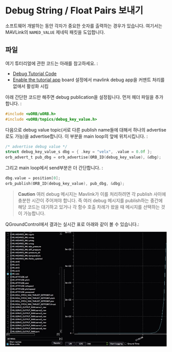 # Debug String / Float Pairs 보내기

소프트웨어 개발하는 동안 각자가 중요한 숫자를 출력하는 경우가 있습니다.
여기서는 MAVLink의 `NAMED_VALUE` 제네릭 패킷을 도입합니다.

## 파일

여기 튜터리얼에 관한 코드는 아래를 참고하세요. :

  * [Debug Tutorial Code](https://github.com/PX4/Firmware/blob/master/src/examples/px4_mavlink_debug/px4_mavlink_debug.c)
  * [Enable the tutorial app](https://github.com/PX4/Firmware/tree/master/cmake/configs) board 설정에서 mavlink debug app을 커맨트 처리를 없애서 활성화 시킴

아래 간단한 코드만 해주면 debug publication을 설정됩니다. 먼저 헤더 파일을 추가합니다. :

<div class="host-code"></div>

```C
#include <uORB/uORB.h>
#include <uORB/topics/debug_key_value.h>
```

다음으로 debug value topic(서로 다른 publish name들에 대해서 하나의 advertise로도 가능)을 advertise합니다. 이 부분을 main loop의 앞에 위치시킵니다. :

<div class="host-code"></div>

```C
/* advertise debug value */
struct debug_key_value_s dbg = { .key = "velx", .value = 0.0f };
orb_advert_t pub_dbg = orb_advertise(ORB_ID(debug_key_value), &dbg);
```

그리고 main loop에서 send부분은 더 간단합니다. :

<div class="host-code"></div>

```C
dbg.value = position[0];
orb_publish(ORB_ID(debug_key_value), pub_dbg, &dbg);
```

> **Caution** 여러 debug 메시지는 Mavlink가 이를 처리하려면 각 publish 사이에 충분한 시간이 주어져야 합니다. 즉 여러 debug 메시지를 publish하는 중간에 해당 코드는 대기하고 있거나 각 함수 호출 차례가 왔을 때 메시지를 선택하는 것이 가능합니다.

QGroundControl에서 결과는 실시간 표로 아래와 같이 볼 수 있습니다.:

![](../../assets/gcs/qgc-debugval-plot.jpg)
